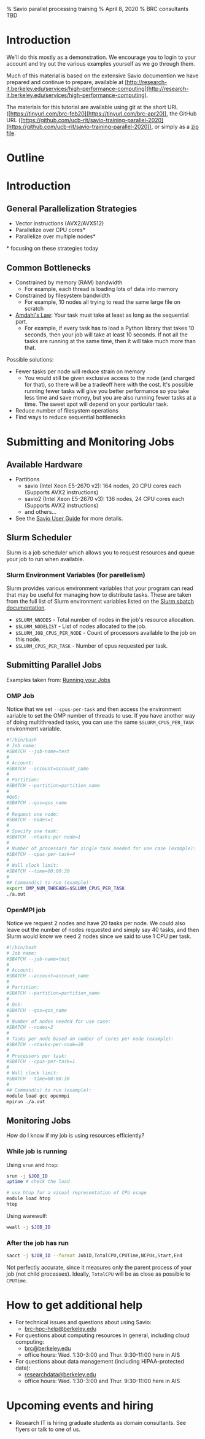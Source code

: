 % Savio parallel processing training
% April 8, 2020
% BRC consultants TBD

# Introduction

We'll do this mostly as a demonstration. We encourage you to login to your account and try out the various examples yourself as we go through them.

Much of this material is based on the extensive Savio documention we have prepared and continue to prepare, available at [http://research-it.berkeley.edu/services/high-performance-computing](http://research-it.berkeley.edu/services/high-performance-computing).

The materials for this tutorial are available using git at the short URL ([https://tinyurl.com/brc-feb20](https://tinyurl.com/brc-apr20)), the  GitHub URL ([https://github.com/ucb-rit/savio-training-parallel-2020](https://github.com/ucb-rit/savio-training-parallel-2020)), or simply as a [zip file](https://github.com/ucb-rit/savio-training-parallel-2020/archive/master.zip).

# Outline


# Introduction

## General Parallelization Strategies
- Vector instructions (AVX2/AVX512)
- Parallelize over CPU cores*
- Parallelize over multiple nodes*

\* focusing on these strategies today

## Common Bottlenecks
- Constrained by memory (RAM) bandwidth
  - For example, each thread is loading lots of data into memory
- Constrained by filesystem bandwidth
  - For example, 10 nodes all trying to read the same large file on scratch
- [Amdahl's Law](https://en.wikipedia.org/wiki/Amdahl%27s_law): Your task must take at least as long as the sequential part.
  - For example, if every task has to load a Python library that takes 10 seconds, then your job will take at least 10 seconds. If not all the tasks are running at the same time, then it will take much more than that.
  
Possible solutions:
- Fewer tasks per node will reduce strain on memory
  - You would still be given exclusive access to the node (and charged for that), so there will be a tradeoff here with the cost. It's possible running fewer tasks will give you better performance so you take less time and save money, but you are also running fewer tasks at a time. The sweet spot will depend on your particular task.
- Reduce number of filesystem operations
- Find ways to reduce sequential bottlenecks

# Submitting and Monitoring Jobs

## Available Hardware
- Partitions
  - savio (Intel Xeon E5-2670 v2): 164 nodes, 20 CPU cores each (Supports AVX2 instructions)
  - savio2 (Intel Xeon E5-2670 v3): 136 nodes, 24 CPU cores each (Supports AVX2 instructions)
  - and others...
- See the [Savio User Guide](https://research-it.berkeley.edu/services/high-performance-computing/user-guide/savio-user-guide) for more details.

## Slurm Scheduler
Slurm is a job scheduler which allows you to request resources and queue your job to run when available.

### Slurm Environment Variables (for parellelism)
Slurm provides various environment variables that your program can read that may be useful for managing how to distribute tasks. These are taken from the full list of Slurm environment variables listed on the [Slurm sbatch documentation](https://slurm.schedmd.com/sbatch.html).

- `$SLURM_NNODES` - Total number of nodes in the job's resource allocation. 
- `$SLURM_NODELIST` - List of nodes allocated to the job. 
- `$SLURM_JOB_CPUS_PER_NODE` - Count of processors available to the job on this node.
- `$SLURM_CPUS_PER_TASK` - Number of cpus requested per task.

## Submitting Parallel Jobs

Examples taken from: [Running your Jobs](https://research-it.berkeley.edu/services/high-performance-computing/running-your-jobs)

### OMP Job
Notice that we set `--cpus-per-task` and then access the environment variable to set the OMP number of threads to use. If you have another way of doing multithreaded tasks, you can use the same `$SLURM_CPUS_PER_TASK` environment variable.
```bash
#!/bin/bash
# Job name:
#SBATCH --job-name=test
#
# Account:
#SBATCH --account=account_name
#
# Partition:
#SBATCH --partition=partition_name
#
#QoS:
#SBATCH --qos=qos_name
#
# Request one node:
#SBATCH --nodes=1
#
# Specify one task:
#SBATCH --ntasks-per-node=1
#
# Number of processors for single task needed for use case (example):
#SBATCH --cpus-per-task=4
#
# Wall clock limit:
#SBATCH --time=00:00:30
#
## Command(s) to run (example):
export OMP_NUM_THREADS=$SLURM_CPUS_PER_TASK
./a.out
```

### OpenMPI job
Notice we request 2 nodes and have 20 tasks per node. We could also leave out the number of nodes requested and simply say 40 tasks, and then Slurm would know we need 2 nodes since we said to use 1 CPU per task.
```bash
#!/bin/bash
# Job name:
#SBATCH --job-name=test
#
# Account:
#SBATCH --account=account_name
#
# Partition:
#SBATCH --partition=partition_name
#
# QoS:
#SBATCH --qos=qos_name
#
# Number of nodes needed for use case:
#SBATCH --nodes=2
#
# Tasks per node based on number of cores per node (example):
#SBATCH --ntasks-per-node=20
#
# Processors per task:
#SBATCH --cpus-per-task=1
#
# Wall clock limit:
#SBATCH --time=00:00:30
#
## Command(s) to run (example):
module load gcc openmpi
mpirun ./a.out
```


## Monitoring Jobs
How do I know if my job is using resources efficiently?

### While job is running
Using `srun` and `htop`:
```bash
srun -j $JOB_ID
uptime # check the load

# use htop for a visual representation of CPU usage
module load htop
htop
```

Using warewulf:
```bash
wwall -j $JOB_ID
```

### After the job has run
```bash
sacct -j $JOB_ID --format JobID,TotalCPU,CPUTime,NCPUs,Start,End
```
Not perfectly accurate, since it measures only the parent process of your job (not child processes). Ideally, `TotalCPU` will be as close as possible to `CPUTime`.

# How to get additional help

 - For technical issues and questions about using Savio: 
    - brc-hpc-help@berkeley.edu
 - For questions about computing resources in general, including cloud computing: 
    - brc@berkeley.edu
    - office hours: Wed. 1:30-3:00 and Thur. 9:30-11:00 here in AIS
 - For questions about data management (including HIPAA-protected data): 
    - researchdata@berkeley.edu
    - office hours: Wed. 1:30-3:00 and Thur. 9:30-11:00 here in AIS

# Upcoming events and hiring

 - Research IT is hiring graduate students as domain consultants. See flyers or talk to one of us.

